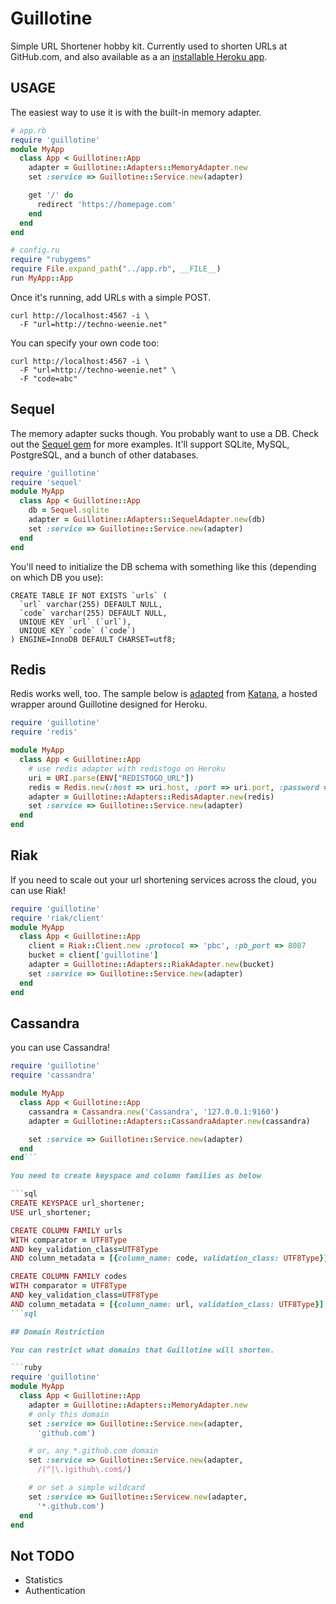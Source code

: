 # Guillotine

Simple URL Shortener hobby kit.  Currently used to shorten URLs at GitHub.com, and also available as a an [installable Heroku app](https://github.com/mrtazz/katana).

## USAGE

The easiest way to use it is with the built-in memory adapter.

```ruby
# app.rb
require 'guillotine'
module MyApp
  class App < Guillotine::App
    adapter = Guillotine::Adapters::MemoryAdapter.new
    set :service => Guillotine::Service.new(adapter)

    get '/' do
      redirect 'https://homepage.com'
    end
  end
end
```

```ruby
# config.ru
require "rubygems"
require File.expand_path("../app.rb", __FILE__)
run MyApp::App
```

Once it's running, add URLs with a simple POST.

    curl http://localhost:4567 -i \
      -F "url=http://techno-weenie.net"

You can specify your own code too:

    curl http://localhost:4567 -i \
      -F "url=http://techno-weenie.net" \
      -F "code=abc"

## Sequel

The memory adapter sucks though.  You probably want to use a DB.  Check
out the [Sequel gem](http://sequel.rubyforge.org/) for more examples.
It'll support SQLite, MySQL, PostgreSQL, and a bunch of other databases.

```ruby
require 'guillotine'
require 'sequel'
module MyApp
  class App < Guillotine::App
    db = Sequel.sqlite
    adapter = Guillotine::Adapters::SequelAdapter.new(db)
    set :service => Guillotine::Service.new(adapter)
  end
end
```

You'll need to initialize the DB schema with something like this
(depending on which DB you use):

```
CREATE TABLE IF NOT EXISTS `urls` (
  `url` varchar(255) DEFAULT NULL,
  `code` varchar(255) DEFAULT NULL,
  UNIQUE KEY `url` (`url`),
  UNIQUE KEY `code` (`code`)
) ENGINE=InnoDB DEFAULT CHARSET=utf8;
```

## Redis

Redis works well, too.  The sample below is [adapted](https://github.com/mrtazz/katana/blob/master/app.rb) from [Katana](https://github.com/mrtazz/katana), a hosted wrapper around Guillotine designed for Heroku.

```ruby
require 'guillotine'
require 'redis'

module MyApp
  class App < Guillotine::App
    # use redis adapter with redistogo on Heroku
    uri = URI.parse(ENV["REDISTOGO_URL"])
    redis = Redis.new(:host => uri.host, :port => uri.port, :password => uri.password)
    adapter = Guillotine::Adapters::RedisAdapter.new(redis)
    set :service => Guillotine::Service.new(adapter)
  end
end
```

## Riak

If you need to scale out your url shortening services across the cloud,
you can use Riak!

```ruby
require 'guillotine'
require 'riak/client'
module MyApp
  class App < Guillotine::App
    client = Riak::Client.new :protocol => 'pbc', :pb_port => 8087
    bucket = client['guillotine']
    adapter = Guillotine::Adapters::RiakAdapter.new(bucket)
    set :service => Guillotine::Service.new(adapter)
  end
end
```

## Cassandra

you can use Cassandra!

```ruby
require 'guillotine'
require 'cassandra'

module MyApp
  class App < Guillotine::App
    cassandra = Cassandra.new('Cassandra', '127.0.0.1:9160')
    adapter = Guillotine::Adapters::CassandraAdapter.new(cassandra)

    set :service => Guillotine::Service.new(adapter)
  end
end```

You need to create keyspace and column families as below

```sql
CREATE KEYSPACE url_shortener;
USE url_shortener;

CREATE COLUMN FAMILY urls
WITH comparator = UTF8Type
AND key_validation_class=UTF8Type
AND column_metadata = [{column_name: code, validation_class: UTF8Type}];

CREATE COLUMN FAMILY codes
WITH comparator = UTF8Type
AND key_validation_class=UTF8Type
AND column_metadata = [{column_name: url, validation_class: UTF8Type}];
```sql

## Domain Restriction

You can restrict what domains that Guillotine will shorten.

```ruby
require 'guillotine'
module MyApp
  class App < Guillotine::App
    adapter = Guillotine::Adapters::MemoryAdapter.new
    # only this domain
    set :service => Guillotine::Service.new(adapter,
      'github.com')

    # or, any *.github.com domain
    set :service => Guillotine::Service.new(adapter,
      /(^|\.)github\.com$/)

    # or set a simple wildcard
    set :service => Guillotine::Servicew.new(adapter,
      '*.github.com')
  end
end
```

## Not TODO

* Statistics
* Authentication
